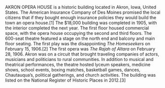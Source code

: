 AKRON OPERA HOUSE is a historic building located in Akron, Iowa, United States. The American Insurance Company of Des Moines promised the local citizens that if they bought enough insurance policies they would build the town an opera house.[1] The $18,000 building was completed in 1905, with the interior completed the next year. The first floor housed commercial space, with the opera house occupying the second and third floors. The 600-seat theatre featured a stage on the north end and balcony and main floor seating. The first play was the disappointing _The Homeseekers_ on February 15, 1906.[2] The first opera was _The Rajah of Altara_ on February 28, 1906. Akron was on a circuit that brought traveling companies of actors, musicians and politicians to rural communities. In addition to musical and theatrical performances, the theatre hosted lyceum speakers, medicine shows, school events, boxing matches, basketball games, dances, Chautauqua’s, political gatherings, and church activities. The building was listed on the National Register of Historic Places in 2012.[3]
